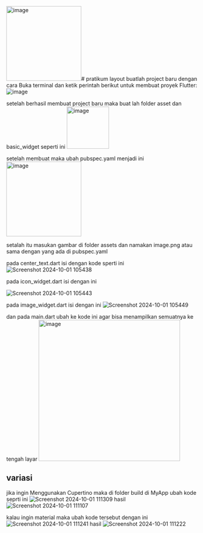 <img width="197" alt="image" src="https://github.com/user-attachments/assets/d84778cb-8a09-4009-b574-b6ca3b653e85"># pratikum layout
buatlah project baru dengan cara
Buka terminal dan ketik perintah berikut untuk membuat proyek Flutter:
![image](https://github.com/user-attachments/assets/1f790edc-f1d5-48c5-a710-9d827de96abe)

setelah berhasil membuat project baru maka buat lah folder asset dan basic_widget seperti ini
<img width="111" alt="image" src="https://github.com/user-attachments/assets/38eaead8-37f7-479f-9149-ba7591af092e">

setelah membuat maka ubah pubspec.yaml menjadi ini
<img width="197" alt="image" src="https://github.com/user-attachments/assets/a6de547f-33f6-40db-b8d4-74070c6f6f57">

setalah itu masukan gambar di folder assets dan namakan image.png atau sama dengan yang ada di pubspec.yaml

pada center_text.dart isi dengan kode sperti ini
![Screenshot 2024-10-01 105438](https://github.com/user-attachments/assets/f32a2689-27fd-4c8a-8fb5-6294f87429af)

pada icon_widget.dart isi dengan ini

![Screenshot 2024-10-01 105443](https://github.com/user-attachments/assets/2ecaa6ad-f1f8-4bcf-817f-bfa4ba463482)

pada image_widget.dart isi dengan ini
![Screenshot 2024-10-01 105449](https://github.com/user-attachments/assets/38de5851-a3c1-4df0-b27b-54e931591824)

dan pada main.dart ubah ke kode ini agar bisa menampilkan semuatnya ke tengah layar
<img width="372" alt="image" src="https://github.com/user-attachments/assets/c26c7ebe-e49c-4a6b-8543-866993f29450">

## variasi

jika ingin Menggunakan Cupertino
maka di folder build di MyApp ubah kode seprti ini
![Screenshot 2024-10-01 111309](https://github.com/user-attachments/assets/53ba8b8f-7bd9-418d-b62d-a3df804e5472)
hasil
![Screenshot 2024-10-01 111107](https://github.com/user-attachments/assets/84531d66-4540-4fa7-ba13-ae2aecd24be9)

kalau ingin material maka ubah kode tersebut dengan ini
![Screenshot 2024-10-01 111241](https://github.com/user-attachments/assets/6a7549b4-979b-42f4-83ed-069a9736c0a7)
hasil
![Screenshot 2024-10-01 111222](https://github.com/user-attachments/assets/8f18b00e-6df2-4831-a1c8-b169e445e13c)








